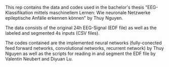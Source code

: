 
This rep contains the data and codes used in the bachelor's thesis "EEG-Klassifikation mittels maschinellem Lernen: Wie neuronale Netzwerke epileptische Anfälle erkennen können" by Thuy Nguyen.

The data consists of the original 24h EEG-Signal (EDF file) as well as the labeled and segmented 4s inputs (CSV files).

The codes contained are the implemented neural networks (fully-conected feed forward networks, convolutional networks, recurrent network) by Thuy Nguyen as well as the scripts for reading in and segment the EDF file by Valentin Neubert and Diyuan Lu.
